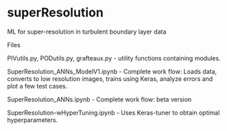 # superResolution
ML for super-resolution in turbulent boundary layer data

Files

PIVutils.py, PODutils.py, grafteaux.py - utility functions containing modules.

SuperResolution_ANNs_ModelV1.ipynb - Complete work flow: Loads data, converts to low resolution images, trains using Keras, analyze errors and plot a few test cases.

SuperResolution_ANNs.ipynb - Complete work flow: beta version

SuperResolution-wHyperTuning.ipynb - Uses Keras-tuner to obtain optimal hyperparameters.
